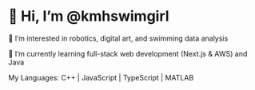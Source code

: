 # 👋 Hi, I’m @kmhswimgirl #

👀 I’m interested in robotics, digital art, and swimming data analysis

🌱 I’m currently learning full-stack web development (Next.js & AWS) and Java

My Languages: C++ | JavaScript | TypeScript | MATLAB 
<!---
kmhswimgirl/kmhswimgirl is a ✨ special ✨ repository because its `README.md` (this file) appears on your GitHub profile.
You can click the Preview link to take a look at your changes.
--->
